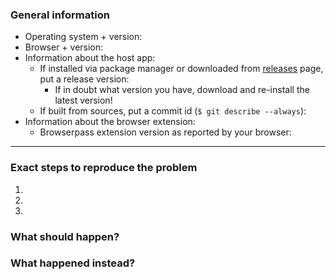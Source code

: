 ### General information
<!-- Please answer all the questions below before submitting the issue. -->

* Operating system + version:
* Browser + version:
* Information about the host app:
  * If installed via package manager or downloaded from [releases](https://github.com/dannyvankooten/browserpass/releases) page, put a release version: 
	  * If in doubt what version you have, download and re-install the latest version!
  * If built from sources, put a commit id (`$ git describe --always`): 
* Information about the browser extension:
  * Browserpass extension version as reported by your browser:

---

### Exact steps to reproduce the problem
1.
2.
3.

### What should happen?

### What happened instead?
